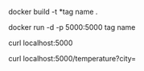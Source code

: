 docker build -t *tag name .

docker run -d -p 5000:5000 tag name

curl localhost:5000

curl localhost:5000/temperature?city=<cityname>
